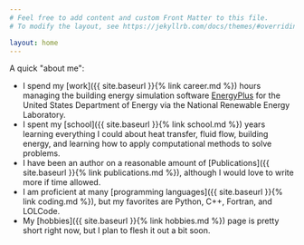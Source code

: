 ```yaml
---
# Feel free to add content and custom Front Matter to this file.
# To modify the layout, see https://jekyllrb.com/docs/themes/#overriding-theme-defaults

layout: home
---
```


A quick "about me":

- I spend my [work]({{ site.baseurl }}{% link career.md %}) hours managing the building energy simulation software [EnergyPlus](https://energyplus.net) for the United States Department of Energy via the National Renewable Energy Laboratory.
- I spent my [school]({{ site.baseurl }}{% link school.md %}) years learning everything I could about heat transfer, fluid flow, building energy, and learning how to apply computational methods to solve problems.
- I have been an author on a reasonable amount of [Publications]({{ site.baseurl }}{% link publications.md %}), although I would love to write more if time allowed.
- I am proficient at many [programming languages]({{ site.baseurl }}{% link coding.md %}), but my favorites are Python, C++, Fortran, and LOLCode.
- My [hobbies]({{ site.baseurl }}{% link hobbies.md %}) page is pretty short right now, but I plan to flesh it out a bit soon.
